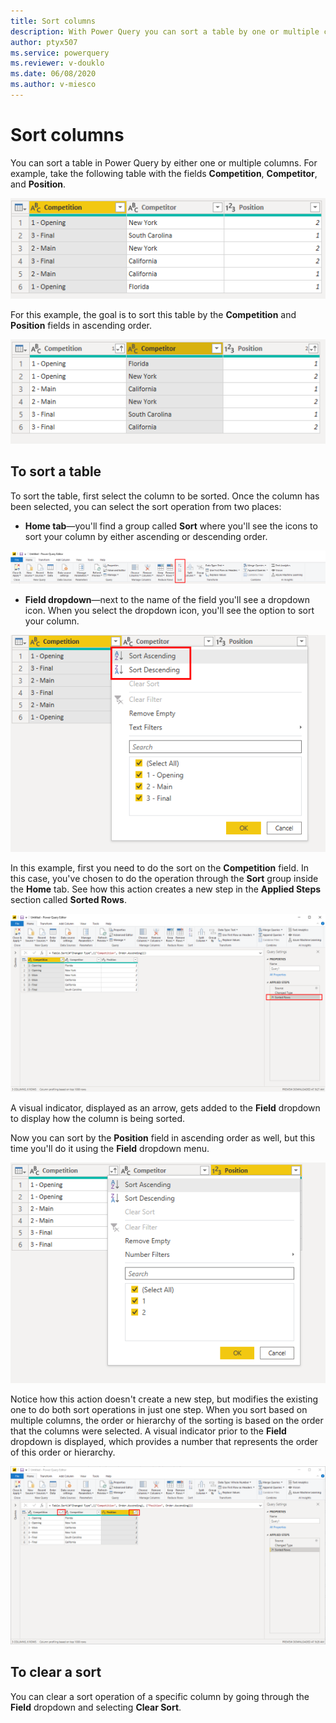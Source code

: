 ```yaml
---
title: Sort columns
description: With Power Query you can sort a table by one or multiple columns in the order of your choice. This article demonstrates how to sort columns in Power Query.
author: ptyx507
ms.service: powerquery
ms.reviewer: v-douklo
ms.date: 06/08/2020
ms.author: v-miesco
---
```


# Sort columns

You can sort a table in Power Query by either one or multiple columns. For example, take the following table with the fields **Competition**, **Competitor**, and **Position**.

![Sample source table](images/me-sort-by-column-start.png)

For this example, the goal is to sort this table by the **Competition** and **Position** fields in ascending order.

![Sample output table](images/me-sort-by-column-final.png)

## To sort a table

To sort the table, first select the column to be sorted. Once the column has been selected, you can select the sort operation from two places:

- **Home tab**&mdash;you'll find a group called **Sort** where you'll see the icons to sort your column by either ascending or descending order.

![Sort column button in Home tab](images/me-sort-by-column-sort-group.png)

- **Field dropdown**&mdash;next to the name of the field you'll see a dropdown icon. When you select the dropdown icon, you'll see the option to sort your column.

![Sort column button in Sort & Filter menu](images/me-sort-by-column-sort-icons.png)

In this example, first you need to do the sort on the **Competition** field. In this case, you've chosen to do the operation through the **Sort** group inside the **Home** tab. See how this action creates a new step in the **Applied Steps** section called **Sorted Rows**.

![Sorted rows step in Applied steps section](images/me-sort-by-column-sort-step.png)

A visual indicator, displayed as an arrow, gets added to the **Field** dropdown to display how the column is being sorted.

Now you can sort by the **Position** field in ascending order as well, but this time you'll do it using the **Field** dropdown menu.

![Sort & Filter menu after selecting the field dropdown icon](images/me-sort-by-column-position.png)

Notice how this action doesn't create a new step, but modifies the existing one to do both sort operations in just one step. When you sort based on multiple columns, the order or hierarchy of the sorting is based on the order that the columns were selected. A visual indicator prior to the **Field** dropdown is displayed, which provides a number that represents the order of this order or hierarchy.   

![Sorted columns with numbers that represent the sort order](images/me-sort-by-column-multi-column-sort.png)

## To clear a sort

You can clear a sort operation of a specific column by going through the **Field** dropdown and selecting **Clear Sort**.
